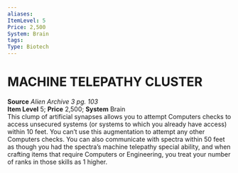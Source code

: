 ```yaml
---
aliases: 
ItemLevel: 5
Price: 2,500
System: Brain
tags: 
Type: Biotech
---
```

# MACHINE TELEPATHY CLUSTER
**Source** _Alien Archive 3 pg. 103_  
**Item Level** 5; **Price** 2,500; **System** Brain  
This clump of artificial synapses allows you to attempt Computers checks to access unsecured systems (or systems to which you already have access) within 10 feet. You can’t use this augmentation to attempt any other Computers checks. You can also communicate with spectra within 50 feet as though you had the spectra’s machine telepathy special ability, and when crafting items that require Computers or Engineering, you treat your number of ranks in those skills as 1 higher.